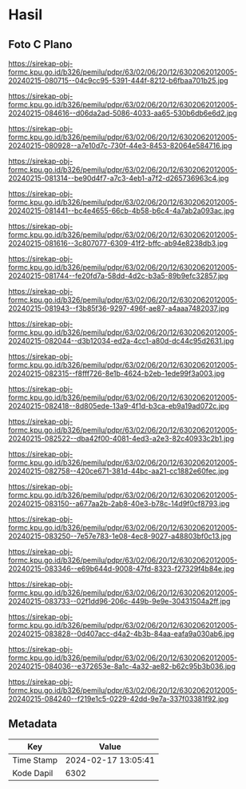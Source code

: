 # Hasil

## Foto C Plano

https://sirekap-obj-formc.kpu.go.id/b326/pemilu/pdpr/63/02/06/20/12/6302062012005-20240215-080715--04c9cc95-5391-444f-8212-b6fbaa701b25.jpg

https://sirekap-obj-formc.kpu.go.id/b326/pemilu/pdpr/63/02/06/20/12/6302062012005-20240215-084616--d06da2ad-5086-4033-aa65-530b6db6e6d2.jpg

https://sirekap-obj-formc.kpu.go.id/b326/pemilu/pdpr/63/02/06/20/12/6302062012005-20240215-080928--a7e10d7c-730f-44e3-8453-82064e584716.jpg

https://sirekap-obj-formc.kpu.go.id/b326/pemilu/pdpr/63/02/06/20/12/6302062012005-20240215-081314--be90d4f7-a7c3-4eb1-a7f2-d265736963c4.jpg

https://sirekap-obj-formc.kpu.go.id/b326/pemilu/pdpr/63/02/06/20/12/6302062012005-20240215-081441--bc4e4655-66cb-4b58-b6c4-4a7ab2a093ac.jpg

https://sirekap-obj-formc.kpu.go.id/b326/pemilu/pdpr/63/02/06/20/12/6302062012005-20240215-081616--3c807077-6309-41f2-bffc-ab94e8238db3.jpg

https://sirekap-obj-formc.kpu.go.id/b326/pemilu/pdpr/63/02/06/20/12/6302062012005-20240215-081744--fe20fd7a-58dd-4d2c-b3a5-89b9efc32857.jpg

https://sirekap-obj-formc.kpu.go.id/b326/pemilu/pdpr/63/02/06/20/12/6302062012005-20240215-081943--f3b85f36-9297-496f-ae87-a4aaa7482037.jpg

https://sirekap-obj-formc.kpu.go.id/b326/pemilu/pdpr/63/02/06/20/12/6302062012005-20240215-082044--d3b12034-ed2a-4cc1-a80d-dc44c95d2631.jpg

https://sirekap-obj-formc.kpu.go.id/b326/pemilu/pdpr/63/02/06/20/12/6302062012005-20240215-082315--f8fff726-8e1b-4624-b2eb-1ede99f3a003.jpg

https://sirekap-obj-formc.kpu.go.id/b326/pemilu/pdpr/63/02/06/20/12/6302062012005-20240215-082418--8d805ede-13a9-4f1d-b3ca-eb9a19ad072c.jpg

https://sirekap-obj-formc.kpu.go.id/b326/pemilu/pdpr/63/02/06/20/12/6302062012005-20240215-082522--dba42f00-4081-4ed3-a2e3-82c40933c2b1.jpg

https://sirekap-obj-formc.kpu.go.id/b326/pemilu/pdpr/63/02/06/20/12/6302062012005-20240215-082758--420ce671-381d-44bc-aa21-cc1882e60fec.jpg

https://sirekap-obj-formc.kpu.go.id/b326/pemilu/pdpr/63/02/06/20/12/6302062012005-20240215-083150--a677aa2b-2ab8-40e3-b78c-14d9f0cf8793.jpg

https://sirekap-obj-formc.kpu.go.id/b326/pemilu/pdpr/63/02/06/20/12/6302062012005-20240215-083250--7e57e783-1e08-4ec8-9027-a48803bf0c13.jpg

https://sirekap-obj-formc.kpu.go.id/b326/pemilu/pdpr/63/02/06/20/12/6302062012005-20240215-083346--e69b644d-9008-47fd-8323-f27329f4b84e.jpg

https://sirekap-obj-formc.kpu.go.id/b326/pemilu/pdpr/63/02/06/20/12/6302062012005-20240215-083733--02f1dd96-206c-449b-9e9e-30431504a2ff.jpg

https://sirekap-obj-formc.kpu.go.id/b326/pemilu/pdpr/63/02/06/20/12/6302062012005-20240215-083828--0d407acc-d4a2-4b3b-84aa-eafa9a030ab6.jpg

https://sirekap-obj-formc.kpu.go.id/b326/pemilu/pdpr/63/02/06/20/12/6302062012005-20240215-084036--e372653e-8a1c-4a32-ae82-b62c95b3b036.jpg

https://sirekap-obj-formc.kpu.go.id/b326/pemilu/pdpr/63/02/06/20/12/6302062012005-20240215-084240--f219e1c5-0229-42dd-9e7a-337f03381f92.jpg


## Metadata

| Key        | Value               |
| ---------- | ------------------- |
| Time Stamp | 2024-02-17 13:05:41 |
| Kode Dapil | 6302                |



